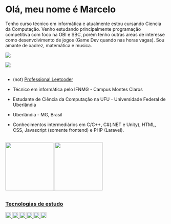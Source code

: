 <!--
**NotRiemannCousin/NotRiemannCousin** is a ✨ _special_ ✨ repository because its `README.md` (this file) appears on your GitHub profile.

Here are some ideas to get you started:

- 🔭 I’m currently working on ...
- 🌱 I’m currently learning ...
- 👯 I’m looking to collaborate on ...
- 🤔 I’m looking for help with ...
- 💬 Ask me about ...
- 📫 How to reach me: ...
- 😄 Pronouns: ...
- ⚡ Fun fact: ...
-->
# Olá, meu nome é Marcelo

Tenho curso técnico em informática e atualmente estou cursando Ciencia da Computação. Venho estudando principalmente programação competitiva com foco na OBI e SBC, porém tenho outras areas de interesse como desenvolvimento de jogos (Game Dev quando nas horas vagas). Sou amante de xadrez, matemática e musica.


<img src="https://img1.picmix.com/output/stamp/normal/8/8/4/3/1773488_a4076.gif">

<!---
<a href="https://www.linkedin.com/in/marcelo-henrique-2327b423a/">
  <img src="https://img.shields.io/badge/LinkedIn-0077B5?style=for-the-badge&logo=linkedin&logoColor=white">
</a>
--->
<a
href="https://youtube.com/@dioitadori">
<img src="https://img.shields.io/badge/Youtube-E62712?style=for-the-badge&logo=YouTube&logoColor=white">
</a>

##


- (not) <a href="https://youtube.com/@dioitadori"> Professional Leetcoder </a>
- Técnico em informática pelo IFNMG - Campus Montes Claros

- Estudante de Ciência da Computação na UFU - Universidade Federal de Uberlândia

- Uberlândia - MG, Brasil

- Conhecimentos intermediários em C/C++, C#(.NET e Unity), HTML, CSS, Javascript (somente frontend) e PHP (Laravel).

##

<div>
<a href="https://github.com/NotRiemannCousin?tab=repositories">
<img height="150cm" src="https://github-readme-stats.vercel.app/api?username=NotRiemannCousin&show_icons=true&border_radius=30&theme=radical">


<img height="150cm" src="https://github-readme-stats.vercel.app/api/top-langs/?username=NotRiemannCousin&border_radius=20&theme=radical">
</div>

##
### Tecnologias de estudo
<div>

<img height="18cm" src="https://img.shields.io/badge/C%2B%2B-00599C?style=for-the-badge&logo=c%2B%2B&logoColor=white">
<img height="18cm" src="https://img.shields.io/badge/C%23-239120?style=for-the-badge&logo=c-sharp&logoColor=white">
<img height="18cm" src="https://img.shields.io/badge/Unity-100000?style=for-the-badge&logo=unity&logoColor=white">
<img height="18cm" src="https://img.shields.io/badge/HTML5-E34F26?style=for-the-badge&logo=html5&logoColor=white">
<img height="18cm" src="https://img.shields.io/badge/CSS-239120?&style=for-the-badge&logo=css3&logoColor=white">
<img height="18cm" src="https://img.shields.io/badge/JavaScript-F7DF1E?style=for-the-badge&logo=javascript&logoColor=black">

</div>
